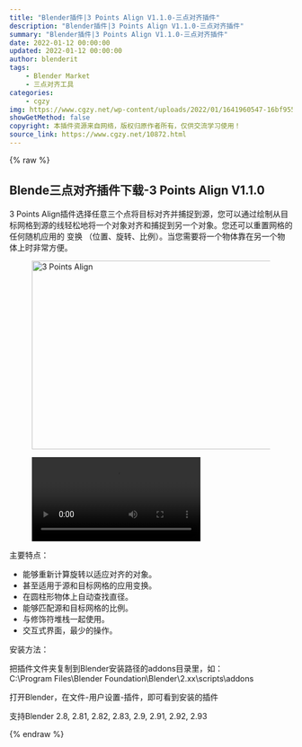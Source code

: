 ```yaml
---
title: "Blender插件|3 Points Align V1.1.0-三点对齐插件"
description: "Blender插件|3 Points Align V1.1.0-三点对齐插件"
summary: "Blender插件|3 Points Align V1.1.0-三点对齐插件"
date: 2022-01-12 00:00:00
updated: 2022-01-12 00:00:00
author: blenderit
tags: 
    - Blender Market
    - 三点对齐工具
categories:
    - cgzy
img: https://www.cgzy.net/wp-content/uploads/2022/01/1641960547-16bf955c22835b6.jpg
showGetMethod: false
copyright: 本插件资源来自网络，版权归原作者所有，仅供交流学习使用！
source_link: https://www.cgzy.net/10872.html
---
```


{% raw %}
<h2 class="wp-block-heading">Blende三点对齐插件下载-3 Points Align V1.1.0</h2><p class="is-style-text-indent-2em">3 Points Align插件选择任意三个点将目标对齐并捕捉到源，您可以通过绘制从目标网格到源的线轻松地将一个对象对齐和捕捉到另一个对象。您还可以重置网格的任何随机应用的 变换 （位置、旋转、比例）。当您需要将一个物体靠在另一个物体上时非常方便。</p><div class="wp-block-image is-style-border-round-and-with-shadow"><figure class="aligncenter size-full is-resized"><img fetchpriority="high" decoding="async" src="https://www.cgzy.net/wp-content/uploads/2022/01/1641960111-9f821cbd60bc7af.jpg" alt="3 Points Align" class="wp-image-10873" width="673" height="336" srcset="https://www.cgzy.net/wp-content/uploads/2022/01/1641960111-9f821cbd60bc7af.jpg 897w, https://www.cgzy.net/wp-content/uploads/2022/01/1641960111-9f821cbd60bc7af-512x256.jpg 512w" sizes="(max-width: 673px) 100vw, 673px" title="Blender插件|3 Points Align V1.1.0-三点对齐插件"></figure></div><figure class="wp-block-video aligncenter"><video controls src="https://cloud.video.taobao.com//play/u/705956171/p/1/e/6/t/1/345011618033.mp4"></video></figure><div class="wp-block-pandastudio-title"><div class="title_style_01"><p>主要特点：</p></div></div><ul><li>能够重新计算旋转以适应对齐的对象。 </li><li>甚至适用于源和目标网格的应用变换。 </li><li>在圆柱形物体上自动查找直径。</li><li>能够匹配源和目标网格的比例。 </li><li>与修饰符堆栈一起使用。</li><li>交互式界面，最少的操作。</li></ul><div class="wp-block-pandastudio-title"><div class="title_style_01"><p>安装方法：</p></div></div><p>把插件文件夹复制到Blender安装路径的addons目录里，如：<br>C:\Program Files\Blender Foundation\Blender\2.xx\scripts\addons</p><p>打开Blender，在文件-用户设置-插件，即可看到安装的插件</p><div class="wp-block-pandastudio-tips"><div class="tip success "><p>支持Blender 2.8, 2.81, 2.82, 2.83, 2.9, 2.91, 2.92, 2.93</p>
</div></div>
<div style="display: none">cgzy</div>
{% endraw %}